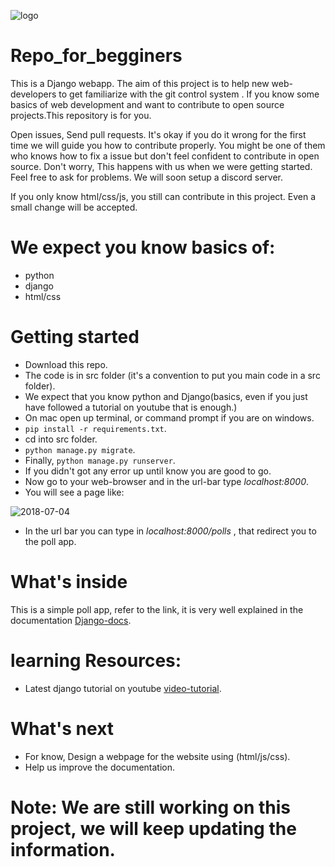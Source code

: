 ![logo](https://user-images.githubusercontent.com/30196830/42240648-99ffbb30-7f25-11e8-817b-0dcfca965c69.png)


# Repo_for_begginers
This is a Django webapp. The aim of this project is to help new web-developers to get familiarize with the git control system .
If you know some basics of web development and want to contribute to open source projects.This repository is for you.

Open issues, Send pull requests. It's okay if you do it wrong for the first time we will guide you how to contribute properly.
You might be one of them who knows how to fix a issue but don't feel confident to contribute in open source. Don't worry, This 
happens with us when we were getting started. Feel free to ask for problems. We will soon setup a discord server.

If you only know html/css/js, you still can contribute in this project. Even a small change will be accepted.

# We expect you know basics of:
* python 
* django 
* html/css 

# Getting started
* Download this repo.
* The code is in src folder (it's a convention to put you main code in a src folder).
* We expect that you know python and Django(basics, even if you just have followed a tutorial on youtube that is enough.)
* On mac open up terminal, or command prompt if you are on windows.
* `pip install -r requirements.txt`.
*  cd into src folder.
* `python manage.py migrate`.
*  Finally, `python manage.py runserver`.
* If you didn't got any error up until know you are good to go.
* Now go to your web-browser and in the url-bar type *localhost:8000*.
* You will see a page like:

![2018-07-04](https://user-images.githubusercontent.com/30196830/42276833-d7e78774-7fb2-11e8-8ab1-3cb50e8b9ffa.png)

* In the url bar you can type in *localhost:8000/polls* , that redirect you to the poll app.

 # What's inside
This is a simple poll app, refer to the link, it is very well explained in the documentation [Django-docs](https://docs.djangoproject.com/en/2.0/intro/tutorial01/).

# learning Resources:
* Latest django tutorial on youtube [video-tutorial](https://www.youtube.com/playlist?list=PLEsfXFp6DpzTD1BD1aWNxS2Ep06vIkaeW).

# What's next
* For know, Design a webpage for the website using (html/js/css).
* Help us improve the documentation.

# Note: We are still working on this project, we will keep updating the information.
